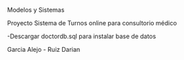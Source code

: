 Modelos y Sistemas

Proyecto Sistema de Turnos online para consultorio médico

-Descargar doctordb.sql para instalar base de datos
















Garcia Alejo - Ruiz Darian

